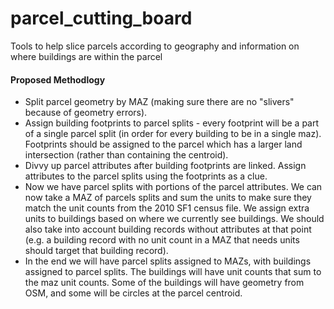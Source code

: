 # parcel_cutting_board
Tools to help slice parcels according to geography and information on where buildings are within the parcel

#### Proposed Methodlogy

* Split parcel geometry by MAZ (making sure there are no "slivers" because of geometry errors).
* Assign building footprints to parcel splits - every footprint will be a part of a single parcel split (in order for every building to be in a single maz).  Footprints should be assigned to the parcel which has a larger land intersection (rather than containing the centroid).
* Divvy up parcel attributes after building footprints are linked.  Assign attributes to the parcel splits using the footprints as a clue.
* Now we have parcel splits with portions of the parcel attributes.  We can now take a MAZ of parcels splits and sum the units to make sure they match the unit counts from the 2010 SF1 census file.  We assign extra units to buildings based on where we currently see buildings.  We should also take into account building records without attributes at that point (e.g. a building record with no unit count in a MAZ that needs units should target that building record).
* In the end we will have parcel splits assigned to MAZs, with buildings assigned to parcel splits.  The buildings will have unit counts that sum to the maz unit counts.  Some of the buildings will have geometry from OSM, and some will be circles at the parcel centroid.
